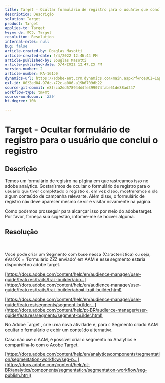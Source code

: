 ```yaml
---
title: Target - Ocultar formulário de registro para o usuário que conclui o registro
description: Descrição
solution: Target
product: Target
applies-to: Target
keywords: KCS, Target
resolution: Resolution
internal-notes: null
bug: false
article-created-by: Douglas Masotti
article-created-date: 5/4/2022 12:46:44 PM
article-published-by: Douglas Masotti
article-published-date: 5/4/2022 12:47:25 PM
version-number: 2
article-number: KA-16170
dynamics-url: https://adobe-ent.crm.dynamics.com/main.aspx?forceUCI=1&pagetype=entityrecord&etn=knowledgearticle&id=6049f73b-a8cb-ec11-a7b6-6045bd00d7cd
exl-id: 0022ed04-97dc-472c-a006-a19b6709db22
source-git-commit: e8f4ca2dd578944d4fe399074fab461de88ad247
workflow-type: tm+mt
source-wordcount: '229'
ht-degree: 10%

---
```


# Target - Ocultar formulário de registro para o usuário que conclui o registro

## Descrição


Temos um formulário de registro na página em que rastreamos isso no adobe analytics. Gostaríamos de ocultar o formulário de registro para o usuário que tiver completado o registro e, em vez disso, mostraremos a ele algum conteúdo de campanha relevante. Além disso, o formulário de registro não deve aparecer mesmo se vir e visitar novamente na página.

Como podemos prosseguir para alcançar isso por meio do adobe target. Por favor, forneça sua sugestão, informe-me se houver alguma.


## Resolução

 <br><br>
Você pode criar um Segmento com base nessa (Característica) ou seja, eVarXX = &#39;Formulário ZZZ enviado&#39; em AAM e esse segmento estaria disponível no adobe target.

[https://docs.adobe.com/content/help/en/audience-manager/user-guide/features/traits/trait-builder/abo...](https://docs.adobe.com/content/help/en/audience-manager/user-guide/features/traits/trait-builder/about-trait-builder.html)

[https://docs.adobe.com/content/help/en/audience-manager/user-guide/features/segments/segment-builder...](https://docs.adobe.com/content/help/pt-BR/audience-manager/user-guide/features/segments/segment-builder.html)

No Adobe Target , crie uma nova atividade e, para o Segmento criado AAM ocultar o formulário e exibir um conteúdo alternativo.



Caso não use o AAM, é possível criar o segmento no Analytics e compartilhá-lo com o Adobe Target.

[https://docs.adobe.com/content/help/en/analytics/components/segmentation/segmentation-workflow/seg-p...](https://docs.adobe.com/content/help/pt-BR/analytics/components/segmentation/segmentation-workflow/seg-publish.html)
